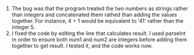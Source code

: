 1. The bug was that the program treated the two numbers as strings rather than integers and concatenated them rathed than adding the values together. For instance, 4 + 1 would be equivalent to '41' rather than the integer 5. 
2. I fixed the code by editing the line that calculates result. I used parseInt in order to ensure both num1 and num2 are integers before adding them together to get result. I tested it, and the code works now. 